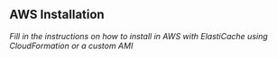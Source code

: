 ## AWS Installation

_Fill in the instructions on how to install in AWS with ElastiCache using CloudFormation or a custom AMI_
